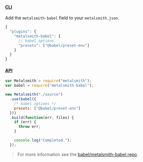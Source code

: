#### [CLI](https://github.com/segmentio/metalsmith#cli)

Add the `metalsmith-babel` field to your `metalsmith.json`.

```js title="JavaScript"
{
  "plugins": {
    "metalsmith-babel": {
      // babel options
      "presets": ["@babel/preset-env"]
    }
  }
}
```

#### [API](https://github.com/segmentio/metalsmith#api)

```js title="JavaScript"
var Metalsmith = require("metalsmith");
var babel = require("metalsmith-babel");

new Metalsmith("./source")
  .use(babel({
    /* babel options */
    presets: ["@babel/preset-env"]
  }))
  .build(function(err, files) {
    if (err) {
      throw err;
    }

    console.log("Completed.");
  });
```

<blockquote class="alert alert--info">
  <p>
    For more information see the <a href="https://github.com/babel/metalsmith-babel">babel/metalsmith-babel repo</a>.
  </p>
</blockquote>
